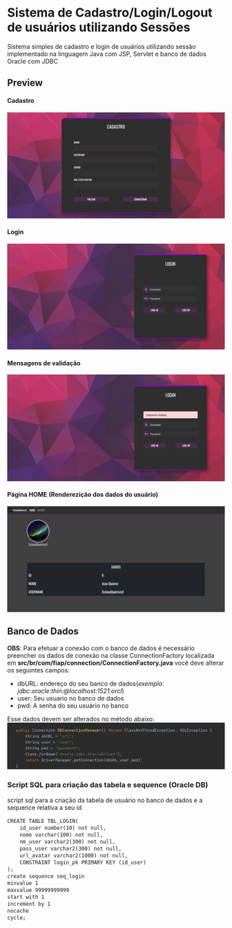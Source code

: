 # Sistema de Cadastro/Login/Logout de usuários utilizando Sessões
Sistema simples de cadastro e login de usuários utilizando sessão implementado na linguagem Java com JSP, Servlet e banco de dados Oracle com JDBC 

## Preview

#### Cadastro
![cadastro](https://github.com/XxJoaoQueirozxX/login-logout-jsp/raw/master/print/cadastro.jpg)

#### Login
![login](https://github.com/XxJoaoQueirozxX/login-logout-jsp/raw/master/print/tela-login.png)


#### Mensagens de validação
![validacao-login](https://github.com/XxJoaoQueirozxX/login-logout-jsp/raw/master/print/tela-login-validacao.png)

#### Página HOME (Renderezição dos dados do usuário)
![home](https://github.com/XxJoaoQueirozxX/login-logout-jsp/raw/master/print/home.png)



## Banco de Dados
**OBS**: Para efetuar a conexão com o banco de dados é necessário preencher os dados de conexão na classe ConnectionFactory localizada em **src/br/com/fiap/connection/ConnectionFactory.java**
você deve alterar os seguintes campos:
- dbURL: endereço do seu banco de dados(_exemplo: jdbc:oracle:thin:@localhost:1521:orcl_)
- user: Seu usuario no banco de dados
- pwd: A senha do seu usuário no banco 

Esse dados devem ser alterados no método abaixo:
![conexao](https://github.com/XxJoaoQueirozxX/login-logout-jsp/raw/master/print/conexao.png)

### Script SQL para criação das tabela e sequence (Oracle DB)
script sql para a criação da tabela de usuário no banco de dados e a sequence relativa a seu id

    CREATE TABLE TBL_LOGIN(
        id_user number(10) not null,
        nome varchar(100) not null,
        nm_user varchar2(300) not null,
        pass_user varchar2(300) not null,
        url_avatar varchar2(1000) not null,
        CONSTRAINT login_pk PRIMARY KEY (id_user)
    );
    create sequence seq_login
    minvalue 1
    maxvalue 99999999999
    start with 1
    increment by 1
    nocache
    cycle;
